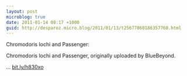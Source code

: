 ```yaml
---
layout: post
microblog: true
date: 2011-01-14 08:17 +1000
guid: http://desparoz.micro.blog/2011/01/13/t25677860186357760.html
---
```

Chromodoris lochi and Passenger: 

Chromodoris lochi and Passenger, originally uploaded by BlueBeyond.

... [bit.ly/h830xo](http://bit.ly/h830xo)
